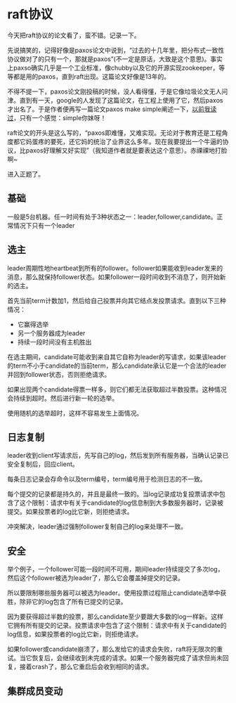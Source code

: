 # raft协议

今天把raft协议的论文看了，蛮不错。记录一下。

先说搞笑的，记得好像是paxos论文中说到，“过去的十几年里，把分布式一致性协议做对了的只有一个，那就是paxos”(不一定是原话，大致是这个意思)。事实上paxso确实几乎是一个工业标准，像chubby以及它的开源实现zookeeper，等等都是用的paxos，直到raft出现。这篇论文好像是13年的。

不得不提一下，paxos论文刚投稿的时候，没人看得懂，于是它像垃圾论文无人问津。直到有一天，google的人发现了这篇论文，在工程上使用了它，然后paxos才出名了。于是作者便再写一篇论文paxos make simple阐述一下，[以前我读过](http://www.zenlife.tk/paxos.article)，只有一个感觉：simple你妹呀！

raft论文的开头是这么写的，“paxos即难懂，又难实现。无论对于教育还是工程角度都它妈蛋疼的要死，还它妈的统治了业界这么多年。现在我要提出一个牛逼的协议，比paxos好理解又好实现”（我知道作者就是要表达这个意思）。赤祼祼地打脸啊~

进入正题了。

## 基础

一般是5台机器。任一时间有处于3种状态之一：leader,follower,candidate。正常情况下只有一个leader

## 选主

leader周期性地heartbeat到所有的follower。follower如果能收到leader发来的消息，那么就保持follower状态。如果follower一段时间收到不消息了，则开始新的选主。

首先当前term计数加1，然后给自己投票并向其它结点发投票请求。直到以下三种情况：

* 它赢得选举
* 另一个服务器成为leader
* 持续一段时间没有主机胜出

在选主期间，candidate可能收到来自其它自称为leader的写请求，如果该leader的term不小于candidate的当前term，那么candidate承认它是一个合法的leader并回到follower状态，否则拒绝请求。

如果出现两个candidate得票一样多，则它们都无法获取超过半数投票。这种情况会持续到超时。然后进行新一轮的选举。

使用随机的选举超时，这样不容易发生上面情况。

## 日志复制

leader收到client写请求后，先写自己的log，然后发到所有服务器，当确认记录已安全复制后，回应client。

每条日志记录会存命令以及term编号，term编号用于检测日志的不一致。

每个提交的记录都是持久的，并且是最终一致的。当log记录成功复投票请求中包含了这个限制：请求中有关于candidate的log信息制到大多数服务器时，记录被提交。如果投票者的log比它新，则拒绝请求。

冲突解决，leader通过强制follower复制自己的log来处理不一致。

## 安全

举个例子，一个follower可能一段时间不可用，期间leader持续提交了多次log，然后这个follower被选为leader了，那么它会覆盖掉提交的记录。

所以要限制哪些服务器可以被选为leader。使用投票过程阻止candidate选举中获胜，除非它的log包含了所有已提交的记录。

因为要获得超过半数的投票，那么candidate至少要跟大多数的log一样新。这样它拥有所有提交的记录。投票请求中包含了这个限制：请求中有关于candidate的log信息，如果投票者的log比它新，则拒绝请求。

如果follower或candidate崩溃了，那么发给它的请求会失败，raft将无限次的重试。当它恢复后，会继续收到未完成的请求。如果一个服务器完成了请求但尚未回复，接着crash了，那么它重启后会收到相同的请求。

## 集群成员变动












